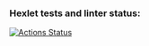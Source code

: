 ### Hexlet tests and linter status:
[![Actions Status](https://github.com/dmtoch/layout-designer-project-lvl1/workflows/hexlet-check/badge.svg)](https://github.com/dmtoch/layout-designer-project-lvl1/actions)